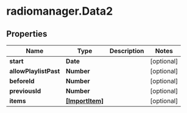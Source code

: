 # radiomanager.Data2

## Properties
Name | Type | Description | Notes
------------ | ------------- | ------------- | -------------
**start** | **Date** |  | [optional] 
**allowPlaylistPast** | **Number** |  | [optional] 
**beforeId** | **Number** |  | [optional] 
**previousId** | **Number** |  | [optional] 
**items** | [**[ImportItem]**](ImportItem.md) |  | [optional] 


